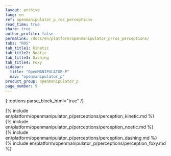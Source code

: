 ```yaml
---
layout: archive
lang: en
ref: openmanipulator_p_ros_perceptions
read_time: true
share: true
author_profile: false
permalink: /docs/en/platform/openmanipulator_p/ros_perceptions/
tabs: "ROS"
tab_title1: Kinetic
tab_title2: Noetic
tab_title3: Dashing
tab_title4: Foxy
sidebar:
  title: "OpenMANIPULATOR-P"
  nav: "openmanipulator_p"
product_group: openmanipulator_p
page_number: 9
---
```


<div style="counter-reset: h1 8"></div>

{::options parse_block_html="true" /}

<section data-id="{{ page.tab_title1 }}" class="tab_contents">
{% include en/platform/openmanipulator_p/perceptions/perception_kinetic.md %}
</section>

<section data-id="{{ page.tab_title2 }}" class="tab_contents">
{% include en/platform/openmanipulator_p/perceptions/perception_noetic.md %}
</section>

<section data-id="{{ page.tab_title3 }}" class="tab_contents">
{% include en/platform/openmanipulator_p/perceptions/perception_dashing.md %}
</section>

<section data-id="{{ page.tab_title4 }}" class="tab_contents">
{% include en/platform/openmanipulator_p/perceptions/perception_foxy.md %}
</section>
